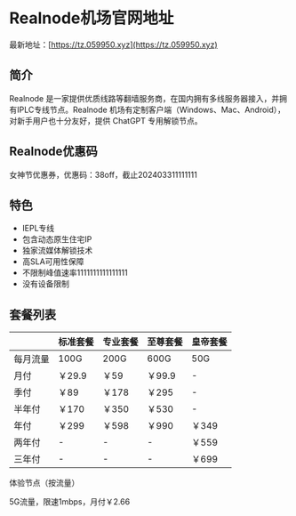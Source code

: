 # Realnode机场官网地址

最新地址：[https://tz.059950.xyz](https://tz.059950.xyz)

## 简介

Realnode 是一家提供优质线路等翻墙服务商，在国内拥有多线服务器接入，并拥有IPLC专线节点。Realnode 机场有定制客户端（Windows、Mac、Android），对新手用户也十分友好，提供 ChatGPT 专用解锁节点。

## Realnode优惠码

女神节优惠券，优惠码：38off，截止202403311111111

## 特色

* IEPL专线
* 包含动态原生住宅IP
* 独家流媒体解锁技术
* 高SLA可用性保障
* 不限制峰值速率1111111111111111
* 没有设备限制

## 套餐列表

||标准套餐|专业套餐|至尊套餐|皇帝套餐|
|----|----|----|----|----|
|每月流量|100G|200G|600G|50G|
|月付|￥29.9|￥59|￥99.9|-|
|季付|￥89|￥178|￥295|-|
|半年付|￥170|￥350|￥530|-|
|年付|￥299|￥598|￥990|￥349|
|两年付|-|-|-|￥559|
|三年付|-|-|-|￥699|

体验节点（按流量）

5G流量，限速1mbps，月付￥2.66
